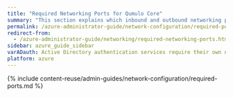 ```yaml
---
title: "Required Networking Ports for Qumulo Core"
summary: "This section explains which inbound and outbound networking ports Qumulo Core requires."
permalink: /azure-administrator-guide/network-configuration/required-ports.html
redirect-from:
  - /azure-administrator-guide/networking/required-networking-ports.html
sidebar: azure_guide_sidebar
varADauth: Active Directory authentication services require their own network port range. For an authoritative list, see <a href="https://docs.microsoft.com/en-us/previous-versions/windows/it-pro/windows-server-2008-R2-and-2008/dd772723%28v=ws.10%29?redirectedfrom=MSDN">Active Directory and Active Directory Domain Service Port Requirements</a> in the Windows Server 2008 R2 and Windows Server 2008 documentation.
platform: azure
---
```


{% include content-reuse/admin-guides/network-configuration/required-ports.md %}
